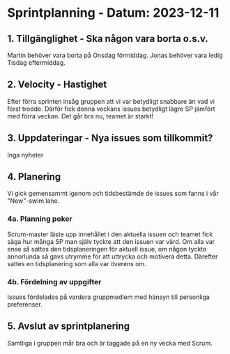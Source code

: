 # Sprintplanning - Datum: 2023-12-11

## 1. Tillgänglighet - Ska någon vara borta o.s.v. 
Martin behöver vara borta på Onsdag förmiddag. 
Jonas behöver vara ledig Tisdag eftermiddag.

## 2. Velocity - Hastighet
Efter förra sprinten insåg gruppen att vi var betydligt snabbare än vad vi först trodde. 
Därför fick denna veckans issues betydligt lägre SP jämfört med förra veckan. 
Det går bra nu, teamet är starkt! 

## 3. Uppdateringar - Nya issues som tillkommit? 
Inga nyheter

## 4. Planering
Vi gick gemensammt igenom och tidsbestämde de issues som fanns i vår "New"-swim lane. 

### 4a. Planning poker
Scrum-master läste upp innehållet i den aktuella issuen och teamet fick säga hur många SP man själv tyckte att den issuen var värd. 
Om alla var ense så sattes den tidsplaneringen för aktuell issue, om någon tyckte annorlunda så gavs utrymme för att uttrycka och motivera detta.
Därefter sattes en tidsplanering som alla var överens om. 

### 4b. Fördelning av uppgifter 
Issues fördelades på vardera gruppmedlem med hänsyn till personliga preferenser.

## 5. Avslut av sprintplanering
Samtliga i gruppen mår bra och är taggade på en ny vecka med Scrum. 